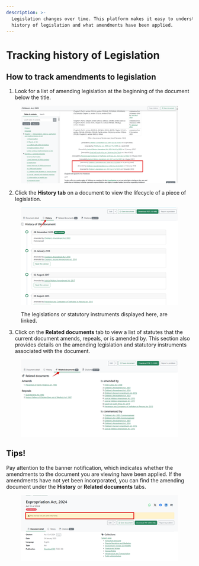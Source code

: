 ```yaml
---
description: >-
  Legislation changes over time. This platform makes it easy to understand the
  history of legislation and what amendments have been applied.
---
```


# Tracking history of Legislation

## How to track amendments to legislation&#x20;

1. Look for a list of amending legislation at the beginning of the document below the title.

<figure><img src="../.gitbook/assets/lawlibrary--legislation 7 (1).png" alt=""><figcaption></figcaption></figure>

2. Click the **History tab** on a document to view the lifecycle of a piece of legislation.

<figure><img src="../.gitbook/assets/lawlibrary--legislation 8.png" alt=""><figcaption><p>The legislations or statutory instruments displayed here, are linked.</p></figcaption></figure>

3. Click on the **Related documents** tab to view a list of statutes that the current document amends, repeals, or is amended by. This section also provides details on the amending legislation and statutory instruments associated with the document.

<figure><img src="../.gitbook/assets/lawlibrary--legislation 9.png" alt=""><figcaption></figcaption></figure>

## Tips!

Pay attention to the banner notification, which indicates whether the amendments to the document you are viewing have been applied. If the amendments have not yet been incorporated, you can find the amending document under the **History** or **Related documents** tabs.

<figure><img src="../.gitbook/assets/lawlibrary--legislation 10.png" alt=""><figcaption></figcaption></figure>